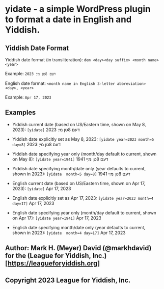# yidate - a simple WordPress plugin to format a date in English and Yiddish.

## Yiddish Date Format


Yiddish date format (in transliteration): `dem <day><day suffix> <month name> <year>`

Example: `דעם 8טן מײַ 2023`


English date format: `<month name in English 3-letter abbreviation> <day>, <year>`

Example: `Apr 17, 2023`


## Examples

  * Yiddish current date (based on US/Eastern time, shown on May 8, 2023): `[yidate]` דעם 8טן מײַ 2023
  * Yiddish date explicitly set as May 8, 2023: `[yidate year=2023 month=5 day=8]` דעם 8טן מײַ 2023
  * Yiddish date specifying year only (month/day default to current, shown on May 8): `[yidate year=1941]` דעם 8טן מײַ 1941
  * Yiddish date specifying month/date only (year defaults to current, shown in 2023): `[yidate  month=5 day=8]` דעם 8טן מײַ 1941


  * English current date (based on US/Eastern time, shown on Apr 17, 2023): `[yidate]` Apr 17, 2023
  * English date explicitly set as Apr 17, 2023: `[yidate year=2023 month=4 day=17]` Apr 17, 2023
  * English date specifying year only (month/day default to current, shown on Apr 17): `[yidate year=1941]` Apr 17, 2023
  * English date specifying month/date only (year defaults to current, shown in 2023): `[yidate  month=4 day=17]` Apr 17, 2023

## Author: Mark H. (Meyer) David (@markhdavid) for the (League for Yiddish, Inc.)[https://leagueforyiddish.org]
## Copyright 2023 League for Yiddish, Inc.
